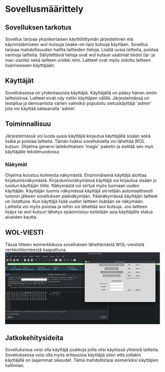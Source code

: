 # Sovellusmäärittely

## Sovelluksen tarkotus
Sovellus tarjoaa yksinkertaisen käyttöliittymän järjestelmien etä käynnistämiseen wol-kutsuja (wake-on-lan) kutsuja käyttäen. 
Sovellus tarjoaa mahdollisuuden hallita laitteiden tietoja. Lisätä uusia laitteita, poistaa vanhoja laitteita.
Säilytettäviä tietoja ovat wol kutsun vaatimat tiedot (ip- ja mac-osoite) sekä laitteen uniikki nimi. Laitteet ovat myös sidottu laitteen
lisänneeseen käyttäjään.

## Käyttäjät
Sovelluksessa on yhdentasoisia käyttäjiä. Käyttäjällä on pääsy hänen omiin laitteisiinsa. Laitteet eivät näy ristiin käyttäjien välillä.
Järjestelmässä on testailua ja demoamista varten valmiiksi populoitu oletuskäyttäjä 'admin' jota voi käyttää salasanalla 'admin'

## Toiminnallisuu
Järjestelmässä voi luoda uusia käyttäjiä kirjautua käyttäjällä sisään sekä lisätä ja poistaa laitteita. Tämän lisäksi sovelluksella voi
lähettää WOL kutsun. Ohjelma generoi laitekohtaisen 'magic' paketin ja esittää sen myö käyttäjälle tekstimuodossa.

### Näkymät
Ohjelma koostuu kolmesta näkymästä. Ensimmäisenä käyttäjä aloittaa kirjatumisnäkymästä. Kirjautumisnäkymässä käyttäjä voi kirjautua sisään
jo luodun käyttäjän tilille. Näkymästä voi siirtyä myös luomaan uuden käyttäjän. Käyttäjän luomis näkymässä käyttäjä siirretään automaattisesti
luonnin jälkeen sovelluksen päänäkymään. Päänäkymässä käyttäjän laitteet on listattuna. Kun käyttäjä lisää uuden laitteen lisätään se näkymään.
Laitteita voi myös poistaa ja niihin voi lähettää wol kutsuja. Jos laitteen lisäys tai wol-kutsun lähetys epäonnistuu esitetään asia käyttäjälle
status alueiden kautta.

## WOL-VIESTI
Tässä liitteen esimerkkikuva sovelluksen lähettämästä WOL-viestistä verkkoliikenteestä kaapattuna.
![img](https://github.com/lxhelmer/ot-harjoitus/blob/main/wol-ctrl/dokumentaatio/testing.png)

## Jatkokehitysideita
Sovelluksissa voisi olla käyttäjä joukkoja joilla olisi käytössä yhteisiä laitteita. Sovelluksessa voisi olla myös eritasoisia käyttäjiä siten että
joillakin käyttäjillä on laajemmat oikeudet. Tämä mahdollistaisi esimerkiksi käyttäjien hallinnan.
